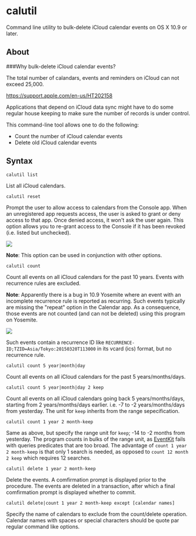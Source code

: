 # calutil
Command line utility to bulk-delete iCloud calendar events on OS X 10.9 or later.

About
---

###Why bulk-delete iCloud calendar events?

The total number of calandars, events and reminders on iCloud can not exceed 25,000. 

https://support.apple.com/en-us/HT202158

Applications that depend on iCloud data sync might have to do some regular house keeping to make sure the number of records is under control. 

This command-line tool allows one to do the following:

* Count the number of iCloud calendar events
* Delete old iCloud calendar events

Syntax
---

```
calutil list
```

List all iCloud calendars.

```
calutil reset
```

Prompt the user to allow access to calendars from the Console app. When an unregistered app requests access, the user is asked to grant or deny access to that app. Once denied access, it won't ask the user again. This option allows you to re-grant access to the Console if it has been revoked (i.e. listed but unchecked).

![](https://github.com/miyako/calutil/blob/master/images/denied.png)

**Note**: This option can be used in conjunction with other options.

```
calutil count
```

Count all events on all iCloud calendars for the past 10 years. Events with recurrence rules are excluded.

**Note**: Apparently there is a bug in 10.9 Yosemite where an event with an incomplete recurrence rule is reported as recurring. Such events typically are missing the "repeat" option in the Calendar app. As a consequence, those events are not counted (and can not be deleted) using this program on Yosemite.

![](https://github.com/miyako/calutil/blob/master/images/no-recurrence.png)

Such events contain a recurrence ID like ``RECURRENCE-ID;TZID=Asia/Tokyo:20150320T113000`` in its vcard (ics) format, but no recurrence rule.

```
calutil count 5 year|month|day
```

Count all events on all iCloud calendars for the past 5 years/months/days.

```
calutil count 5 year|month|day 2 keep
```

Count all events on all iCloud calendars going back 5 years/months/days, starting from 2 years/months/days earlier. i.e. -7 to -2 years/months/days from yesterday. The unit for ``keep`` inherits from the range sepecification.

```
calutil count 1 year 2 month-keep
```

Same as above, but specify the range unit for ``keep``; -14 to -2 months from yesterday. The program counts in bulks of the range unit, as [EventKit](https://developer.apple.com/library/watchos/documentation/EventKit/Reference/EventKitFrameworkRef/index.html) fails with queries predicates that are too broad. The advantage of ``count 1 year 2 month-keep`` is that only 1 search is needed, as opposed to ``count 12 month 2 keep`` which requires 12 searches.

```
calutil delete 1 year 2 month-keep
```

Delete the events. A comfirmation prompt is displayed prior to the procedure. The events are deleted in a transaction, after which a final comfirmation prompt is displayed whether to commit.

```
calutil delete|count 1 year 2 month-keep except [calendar names]
```

Specify the name of calendars to exclude from the count/delete operation. Calendar names with spaces or special characters should be quote par regular command like options.


